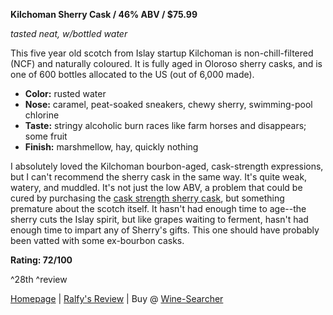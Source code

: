 **Kilchoman Sherry Cask / 46% ABV / $75.99**

*tasted neat, w/bottled water*

This five year old scotch from Islay startup Kilchoman is non-chill-filtered (NCF) and naturally coloured.  It is fully aged in Oloroso sherry casks, and is one of 600 bottles allocated to the US (out of 6,000 made).

* **Color:** rusted water
* **Nose:** caramel, peat-soaked sneakers, chewy sherry, swimming-pool chlorine
* **Taste:** stringy alcoholic burn races like farm horses and disappears; some fruit
* **Finish:** marshmellow, hay, quickly nothing

I absolutely loved the Kilchoman bourbon-aged, cask-strength expressions, but I can't recommend the sherry cask in the same way.  It's quite weak, watery, and muddled.  It's not just the low ABV, a problem that could be cured by purchasing the [cask strength sherry cask](http://www.hitimewine.net/KILCHOMAN-SHERRY-CASK-RELEASE.html), but something premature about the scotch itself.  It hasn't had enough time to age--the sherry cuts the Islay spirit, but like grapes waiting to ferment, hasn't had enough time to impart any of Sherry's gifts.  This one should have probably been vatted with some ex-bourbon casks.

**Rating: 72/100** 

^28th ^review

[Homepage](http://kilchomandistillery.com/updates-from-the-team/sherry-cask-release) | [Ralfy's Review](http://www.youtube.com/watch?v=Doy0hv88SA8) | Buy @ [Wine-Searcher](http://www.wine-searcher.com/find/kilchoman+sherry)
